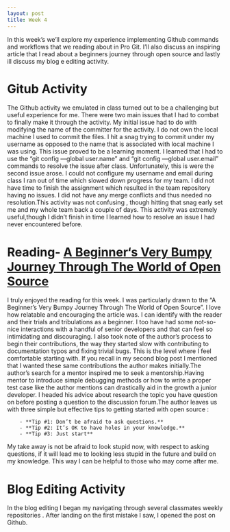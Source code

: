```yaml
---
layout: post
title: Week 4
---
```




In this week’s we’ll explore my experience implementing Github commands and workflows  that we reading about in Pro Git. I’ll 
also discuss an inspiring article that I  read about a beginners journey through open source  and lastly ill discuss my blog e
editing activity.  

# Gitub Activity

The Github activity we emulated in class turned out to be a challenging  but useful experience for me. There were two main 
issues that  I had to combat to finally make it through the activity.  My initial issue had to do with modifying the name of 
the committer for the activity. I do not own the local machine I used to commit the files. I hit a snag trying to commit under 
my username as opposed to the name that is associated with local machine I was using. This issue  proved to be a learning 
moment. I learned that I  had to use the “git  config —global user.name”  and “git  config —global user.email”  commands to 
resolve the issue after class. Unfortunately, this is were the second issue arose. I could not configure my username and email 
during class I ran out of time which slowed down progress for my team.  I did not have time to  finish the assignment which 
resulted in the team repository having no issues. I did not have any merge conflicts and thus needed no resolution.This 
activity was not confusing , though hitting that snag early set me and my whole team back a couple of days. This activity was 
extremely useful,though I didn’t finish in time  I learned how to resolve an issue I  had never encountered before.


# Reading- **[A Beginner‘s Very Bumpy Journey Through The World of Open Source](https://www.freecodecamp.org/news/a-beginners-very-bumpy-journey-through-the-world-of-open-source-4d108d540b39/)**

 I truly enjoyed the reading for this week. I was particularly drawn to the “A Beginner’s Very Bumpy Journey Through The World 
 of Open Source”. I love how relatable and encouraging the article was. I can identify with the reader and their trials and 
 tribulations as a beginner. I too have had some not-so-nice interactions with a handful of senior developers and that can 
 feel so intimidating and discouraging.   I also took note of the author’s  process to begin their  contributions, the way 
 they started slow with contributing to documentation typos and fixing trivial bugs. This is the level where I feel 
 comfortable  starting with. If you recall in my second blog post I mentioned that I wanted  these same contributions the 
 author makes initially.The author’s search for a mentor inspired me to seek a mentorship.Having  mentor  to  introduce simple 
 debugging methods or how to write a proper test case like the author mentions can drastically aid in the growth a junior 
 developer. I headed his advice about research the topic you have question on before posting a question to the discussion 
 forum.The author leaves us with three simple but effective tips to getting started with open source :
 
        - **Tip #1: Don’t be afraid to ask questions.**
        - **Tip #2: It’s OK to have holes in your knowledge.**
        - **Tip #3: Just start**
My take away is not be afraid to look stupid now, with respect to asking questions,  if it will lead me to looking less stupid in the future and build on my knowledge. This way I can be helpful  to those who may come after me. 

# Blog Editing Activity
In the blog editing I began my navigating through several classmates weekly repositories . After landing on the first mistake I saw,  I opened the post on  Github.
